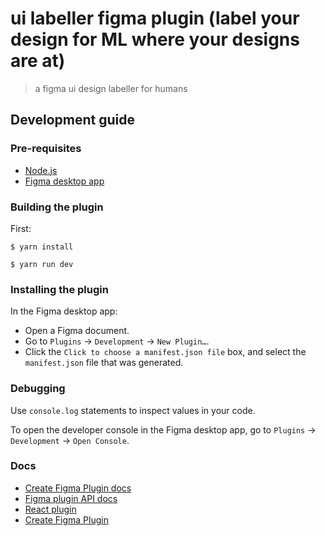   <meta name="description" content="label your design on figma.">
  <meta name="title" content="UI ML Labeller plugin based on reflect design system.">


# ui labeller figma plugin (label your design for ML where your designs are at)
> a figma ui design labeller for humans

## Development guide


### Pre-requisites

- [Node.js](https://nodejs.org/)
- [Figma desktop app](https://figma.com/downloads/)

### Building the plugin

First:

```
$ yarn install
```

```
$ yarn run dev
```

### Installing the plugin

In the Figma desktop app:

- Open a Figma document.
- Go to `Plugins` → `Development` → `New Plugin…`.
- Click the `Click to choose a manifest.json file` box, and select the `manifest.json` file that was generated.

### Debugging

Use `console.log` statements to inspect values in your code.

To open the developer console in the Figma desktop app, go to `Plugins` → `Development` → `Open Console`.

### Docs

- [Create Figma Plugin docs](https://github.com/yuanqing/create-figma-plugin#docs)
- [Figma plugin API docs](https://figma.com/plugin-docs/api/)
- [React plugin](https://www.figma.com/plugin-docs/bundling-react/)
- [Create Figma Plugin](https://github.com/yuanqing/create-figma-plugin)
